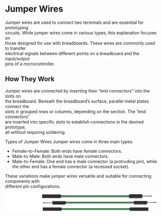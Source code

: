 # Jumper Wires

Jumper wires are used to connect two terminals and are essential for prototyping  
circuits. While jumper wires come in various types, this explanation focuses on   
those designed for use with breadboards. These wires are commonly used to transfer   
electrical signals between different points on a breadboard and the input/output   
pins of a microcontroller.  

## How They Work

Jumper wires are connected by inserting their “end connectors” into the slots on   
the breadboard. Beneath the breadboard’s surface, parallel metal plates connect the   
slots in grouped rows or columns, depending on the section. The “end connectors”   
are inserted into specific slots to establish connections in the desired prototype,   
all without requiring soldering.   

Types of Jumper Wires Jumper wires come in three main types:   
- Female-to-Female: Both ends have female connectors.   
- Male-to-Male: Both ends have male connectors.   
- Male-to-Female: One end has a male connector (a protruding pin), while   
  the other end has a female connector (a recessed socket).   

These variations make jumper wires versatile and suitable for connecting components with   
different pin configurations.  

![Jumper Wires](./wire.png)